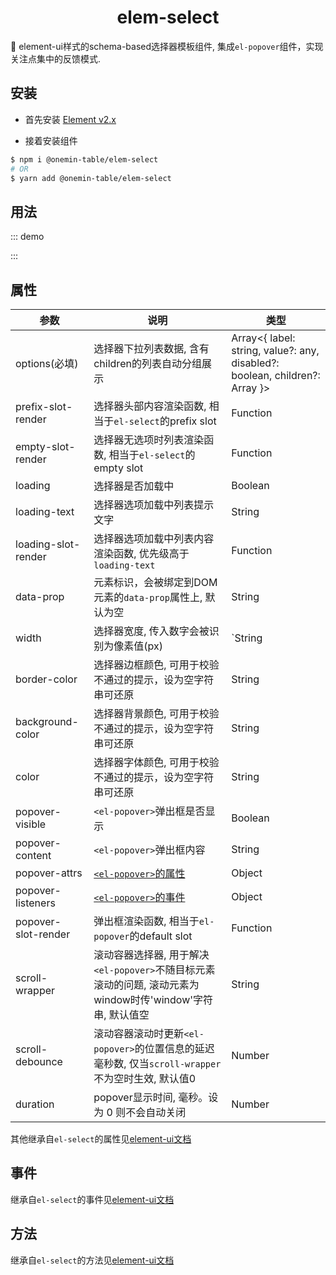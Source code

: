 <h1 align="center">elem-select</h1>

🚀 element-ui样式的schema-based选择器模板组件, 集成`el-popover`组件，实现关注点集中的反馈模式.

## 安装

* 首先安装 [Element v2.x](https://github.com/ElemeFE/element)

* 接着安装组件

```bash
$ npm i @onemin-table/elem-select
# OR
$ yarn add @onemin-table/elem-select
```

## 用法

::: demo
<template>
  <div>
    <button @click="group = !group">切换</button>
    <span>{{ !group ? '单选' : '分组' }}</span>
    <elem-select
      ref="select"
      v-model="foo"
      :popoverVisible="!group"
      :options="group ? groupOptions : options"
      :prefix-slot-render="prefixSlotRender"
      :border-color="group ? '' : 'red'"
      :width="300"
      :popover-slot-render="popoverSlotRender"
      :loading="loading"
      multiple
      @change="handleChange"
    />
  </div>
</template>

<script>
  export default {
    data() {
      return {
        foo: [1],

        group: true,
        groupOptions: [],
        loading: false,
      };
    },

    computed: {
      options() {
        return [{
          label: 'a',
          value: 1,
        }, {
          label: 'b',
          value: 2,
        }, {
          label: 'c',
          value: 3,
        }];
      },
    },

    mounted() {
      const ref = this.$refs.select;
      if (ref) ref.focus();
      this.fetchGroupOptions();
    },

    methods: {
      fetchGroupOptions() {
        this.loading = true;
        setTimeout(() => {
          const ref = this.$refs.select;
          if (ref) ref.blur();
          this.groupOptions = [{
            label: '分组1',
            children: this.options,
          }, {
            label: '分组2',
            children: [{
              label: 'd',
              value: 4,
              disabled: true,
            }],
          }];
          this.loading = false;
        }, 2e3);
      },

      handleChange(val) {
        console.warn(this.foo, val);
      },

      prefixSlotRender(h) {
        return <i class="el-icon-time el-input__icon" />;
      },

      popoverSlotRender() {
        return (
          <div>
            <i style="color: #F46A6A;margin-right: 10px;" class="el-icon-error" />
            错误
          </div>
        );
      },
    },
  };
</script>

<style>
  .ot-select__popover--elem {
    padding: 16px;
  }

  .el-select-dropdown__loading {
    color: #000;
  }
</style>
:::

## 属性

| 参数        | 说明           | 类型  |
| ------------- |---------------| ------|
| options(必填) | 选择器下拉列表数据, 含有children的列表自动分组展示 | Array<{ label: string, value?: any, disabled?: boolean, children?: Array }> |
| prefix-slot-render | 选择器头部内容渲染函数, 相当于`el-select`的prefix slot | Function |
| empty-slot-render | 选择器无选项时列表渲染函数, 相当于`el-select`的empty slot | Function |
| loading | 选择器是否加载中 | Boolean |
| loading-text | 选择器选项加载中列表提示文字 | String |
| loading-slot-render | 选择器选项加载中列表内容渲染函数, 优先级高于`loading-text` | Function |
| data-prop | 元素标识，会被绑定到DOM元素的`data-prop`属性上, 默认为空 | String |
| width | 选择器宽度, 传入数字会被识别为像素值(px) | `String|Number` |
| border-color | 选择器边框颜色, 可用于校验不通过的提示，设为空字符串可还原 | String |
| background-color | 选择器背景颜色, 可用于校验不通过的提示，设为空字符串可还原 | String |
| color | 选择器字体颜色, 可用于校验不通过的提示，设为空字符串可还原 | String |
| popover-visible | `<el-popover>`弹出框是否显示 | Boolean |
| popover-content | `<el-popover>`弹出框内容 | String |
| popover-attrs | [`<el-popover>`的属性](https://element.eleme.cn/#/zh-CN/component/popover#attributes) | Object |
| popover-listeners | [`<el-popover>`的事件](https://element.eleme.cn/#/zh-CN/component/popover#events) | Object |
| popover-slot-render | 弹出框渲染函数, 相当于`el-popover`的default slot | Function |
| scroll-wrapper | 滚动容器选择器, 用于解决`<el-popover>`不随目标元素滚动的问题, 滚动元素为window时传'window'字符串, 默认值空 | String |
| scroll-debounce | 滚动容器滚动时更新`<el-popover>`的位置信息的延迟毫秒数, 仅当`scroll-wrapper`不为空时生效, 默认值0 | Number |
| duration | popover显示时间, 毫秒。设为 0 则不会自动关闭 | Number | 3000 |

其他继承自`el-select`的属性见[element-ui文档](https://element.eleme.cn/#/zh-CN/component/select#select-attributes)

## 事件

继承自`el-select`的事件见[element-ui文档](https://element.eleme.cn/#/zh-CN/component/select#select-events)

## 方法

继承自`el-select`的方法见[element-ui文档](https://element.eleme.cn/#/zh-CN/component/select#methods)

